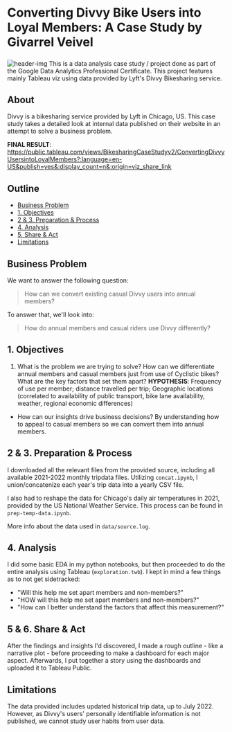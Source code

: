 # Converting Divvy Bike Users into Loyal Members: A Case Study by Givarrel Veivel
#####
  
![header-img](https://pbs.twimg.com/profile_banners/1365175176/1621969553/1500x500)
This is a data analysis case study / project done as part of the Google Data Analytics Professional Certificate. This project features mainly Tableau viz using data provided by Lyft's Divvy Bikesharing service.  
  
  
## About
Divvy is a bikesharing service provided by Lyft in Chicago, US. This case study takes a detailed look at internal data published on their website in an attempt to solve a business problem.

**FINAL RESULT**: https://public.tableau.com/views/BikesharingCaseStudyv2/ConvertingDivvyUsersintoLoyalMembers?:language=en-US&publish=yes&:display_count=n&:origin=viz_share_link

## Outline
- [Business Problem](#business-problem)
- [1. Objectives](#objectives)
- [2 & 3. Preparation & Process](#preparation-&-process)
- [4. Analysis](#analysis)
- [5. Share & Act](#share-&-act)
- [Limitations](#limitations)
  
## Business Problem
We want to answer the following question:
> How can we convert existing casual Divvy users into annual members?

To answer that, we'll look into:
> How do annual members and casual riders use Divvy
differently?
  
## 1. Objectives
1. What is the problem we are trying to solve?
    How can we differentiate annual members and casual members just from use of Cyclistic bikes? What are the key factors that set them apart?
    **HYPOTHESIS**: Frequency of use per member; distance travelled per trip; Geographic locations (correlated to availability of public transport, bike lane availability, weather, regional economic differences)
    
- How can our insights drive business decisions?
    By understanding how to appeal to casual members so we can convert them into annual members.
  
## 2 & 3. Preparation & Process
I downloaded all the relevant files from the provided source, including all available 2021-2022 monthly tripdata files. Utilizing `concat.ipynb`, I union/concatenize each year's trip data into a yearly CSV file. 
  
I also had to reshape the data for Chicago's daily air temperatures in 2021, provided by the US National Weather Service. This process can be found in `prep-temp-data.ipynb`.
  
More info about the data used in `data/source.log`.
  
## 4. Analysis
I did some basic EDA in my python notebooks, but then proceeded to do the entire analysis using Tableau (`exploration.twb`). I kept in mind a few things as to not get sidetracked:
- "Will this help me set apart members and non-members?"
- "HOW will this help me set apart members and non-members?"
- "How can I better understand the factors that affect this measurement?"
  
## 5 & 6. Share & Act
After the findings and insights I'd discovered, I made a rough outline - like a narrative plot - before proceeding to make a dashboard for each major aspect. Afterwards, I put together a story using the dashboards and uploaded it to Tableau Public.
  
## Limitations
The data provided includes updated historical trip data, up to July 2022. However, as Divvy's users' personally identifiable information is not published, we cannot study user habits from user data.